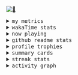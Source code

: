 [![🐙](https://hits.seeyoufarm.com/api/count/incr/badge.svg?url=https%3A%2F%2Fgithub.com%2Fktnkk%2Fhit-counter&count_bg=%23070707&title_bg=%23070707&icon=&icon_color=%23E7E7E7&title=visitors&edge_flat=true)](https://hits.seeyoufarm.com)

<details>
  <summary> <samp>my metrics</samp></summary>
  
  <br>
  
 ![🐳](https://github.com/kkhys/kkhys/blob/main/github-metrics.svg)
  
  ***
</details>

<details>
  <summary> <samp>wakaTime stats</samp></summary>
  
  <br>
  
<!--START_SECTION:waka-->
![Code Time](http://img.shields.io/badge/Code%20Time-3%2C610%20hrs%2034%20mins-blue)

**🐱 My GitHub Data** 

> 📦 5.1 MB Used in GitHub's Storage 
 > 
> 💼 Opted to Hire
 > 
> 📜 9 Public Repositories 
 > 
> 🔑 23 Private Repositories 
 > 
**I'm an Early 🐤** 

```text
🌞 Morning                6452 commits        ████████░░░░░░░░░░░░░░░░░   30.61 % 
🌆 Daytime                5039 commits        ██████░░░░░░░░░░░░░░░░░░░   23.90 % 
🌃 Evening                7822 commits        █████████░░░░░░░░░░░░░░░░   37.10 % 
🌙 Night                  1768 commits        ██░░░░░░░░░░░░░░░░░░░░░░░   08.39 % 
```
📅 **I'm Most Productive on Sunday** 

```text
Monday                   3044 commits        ████░░░░░░░░░░░░░░░░░░░░░   14.44 % 
Tuesday                  3207 commits        ████░░░░░░░░░░░░░░░░░░░░░   15.21 % 
Wednesday                2933 commits        ███░░░░░░░░░░░░░░░░░░░░░░   13.91 % 
Thursday                 2781 commits        ███░░░░░░░░░░░░░░░░░░░░░░   13.19 % 
Friday                   3015 commits        ████░░░░░░░░░░░░░░░░░░░░░   14.30 % 
Saturday                 2842 commits        ███░░░░░░░░░░░░░░░░░░░░░░   13.48 % 
Sunday                   3259 commits        ████░░░░░░░░░░░░░░░░░░░░░   15.46 % 
```


📊 **This Week I Spent My Time On** 

```text
🕑︎ Time Zone: Asia/Tokyo

💬 Programming Languages: 
Other                    39 hrs 50 mins      ███████████████░░░░░░░░░░   61.15 % 
Java                     20 hrs 48 mins      ████████░░░░░░░░░░░░░░░░░   31.95 % 
HTML                     1 hr 18 mins        █░░░░░░░░░░░░░░░░░░░░░░░░   02.02 % 
SQL                      57 mins             ░░░░░░░░░░░░░░░░░░░░░░░░░   01.46 % 
Play2                    55 mins             ░░░░░░░░░░░░░░░░░░░░░░░░░   01.41 % 

🔥 Editors: 
Chrome                   39 hrs 50 mins      ███████████████░░░░░░░░░░   61.15 % 
Intellijidea             25 hrs 17 mins      ██████████░░░░░░░░░░░░░░░   38.82 % 
DataGrip                 0 secs              ░░░░░░░░░░░░░░░░░░░░░░░░░   00.03 % 

💻 Operating System: 
Mac                      65 hrs 8 mins       █████████████████████████   100.00 % 
```


 Last Updated on 2024/05/27 18:37:39 UTC
<!--END_SECTION:waka-->
  
  ***
</details>


<details>
  <summary> <samp>now playing</samp></summary>
  
  <br>
 
 [![🐟](https://spotify-github-profile.vercel.app/api/view?uid=31ryofms4dnv7mrohhepo4c4zgqu&cover_image=true&theme=default&show_offline=false&background_color=121212&bar_color=53b14f&bar_color_cover=false)](https://open.spotify.com/user/31ryofms4dnv7mrohhepo4c4zgqu)
  
  ***
</details>

<details>
  <summary> <samp>github readme stats</samp></summary>
  
  <br>
  
 <p align="left"> 
  <img alt="🐠" src="https://github-readme-stats.vercel.app/api?username=kkhys&count_private=true&show_icons=true&theme=dark&include_all_commits=true" />
  <img alt="🐟" src="https://github-readme-stats.vercel.app/api/top-langs/?username=kkhys&layout=compact&theme=dark&langs_count=10&hide=HTML,CSS,SCSS" />
</p>
  
  ***
</details>

<details>
  <summary> <samp>profile trophies</samp></summary>
  
  <br>
  
  [![🐬](https://github-profile-trophy.vercel.app/?username=kkhys&rank=SECRET,SSS,SS,S,AAA,AA,A&theme=darkhub&row=1&margin-w=10&no-bg=true)](https://github.com/ryo-ma/github-profile-trophy)
  
  ***
</details>

<details>
  <summary> <samp>summary cards</samp></summary>
  
  <br>
  
  ![🐋](https://github-profile-summary-cards.vercel.app/api/cards/profile-details?username=kkhys&theme=github_dark)
  ![🦑](https://github-profile-summary-cards.vercel.app/api/cards/repos-per-language?username=kkhys&theme=github_dark)
  ![🦭](https://github-profile-summary-cards.vercel.app/api/cards/most-commit-language?username=kkhys&theme=github_dark)
  ![🦀](https://github-profile-summary-cards.vercel.app/api/cards/stats?username=kkhys&theme=github_dark)
  ![🦈](https://github-profile-summary-cards.vercel.app/api/cards/productive-time?username=kkhys&theme=github_dark)
  
  ***
</details>

<details>
  <summary> <samp>streak stats</samp></summary>
  
  <br>
  
  [![🐠](http://github-readme-streak-stats.herokuapp.com?user=kkhys&theme=dark)](https://git.io/streak-stats)
  
  ***
</details>

<details>
  <summary> <samp>activity graph</samp></summary>
  
  <br>
  
  [![🐡](https://github-readme-activity-graph.vercel.app/graph?username=kkhys&theme=xcode)](https://github.com/ashutosh00710/github-readme-activity-graph)
  
  ***
</details>
